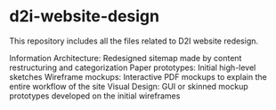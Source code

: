 # d2i-website-design

This repository includes all the files related to D2I website redesign.

Information Architecture: Redesigned sitemap made by content restructuring and categorization
Paper prototypes: Initial high-level sketches
Wireframe mockups: Interactive PDF mockups to explain the entire workflow of the site
Visual Design: GUI or skinned mockup prototypes developed on the initial wireframes
 
